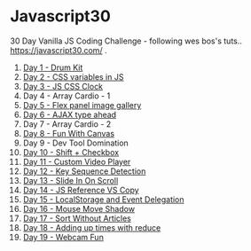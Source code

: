 # Javascript30
30 Day Vanilla JS Coding Challenge - following wes bos's tuts.. https://javascript30.com/ . 

1. [Day 1 - Drum Kit](https://dhanushuuzumaki.github.io/Javascript30/d1-drum-kit/) 
2. [Day 2 - CSS variables in JS](https://dhanushuuzumaki.github.io/Javascript30/d2-css-variables-in-js/)
3. [Day 3 - JS CSS Clock](https://dhanushuuzumaki.github.io/Javascript30/d3-js-css-clock/)
4. Day 4 - Array Cardio - 1
5. [Day 5 - Flex panel image gallery](https://dhanushuuzumaki.github.io/Javascript30/d5-flex-panels-image-gallery)
6. [Day 6 - AJAX type ahead](https://dhanushuuzumaki.github.io/Javascript30/d6-ajax-type-ahead/)
7. Day 7 - Array Cardio - 2
8. [Day 8 - Fun With Canvas](https://dhanushuuzumaki.github.io/Javascript30/d8-fun-with-canvas/)
9. Day 9 - Dev Tool Domination
10. [Day 10 - Shift + Checkbox](https://dhanushuuzumaki.github.io/Javascript30/d10-shift-checkbox/)
11. [Day 11 - Custom Video Player](https://dhanushuuzumaki.github.io/Javascript30/d11-custom-video-player/)
12. [Day 12 - Key Sequence Detection](https://dhanushuuzumaki.github.io/Javascript30/d12-key-sequence-detection/)
13. [Day 13 - Slide In On Scroll](https://dhanushuuzumaki.github.io/Javascript30/d13-slide-in-on-scroll/)
14. [Day 14 - JS Reference VS Copy](https://dhanushuuzumaki.github.io/Javascript30/d14-js-reference-vs-copy/)
15. [Day 15 - LocalStorage and Event Delegation](https://dhanushuuzumaki.github.io/Javascript30/d15-localstorage-and-event-delegation/)
16. [Day 16 - Mouse Move Shadow](https://dhanushuuzumaki.github.io/Javascript30/d16-mouse-move-shadow/)
17. [Day 17 - Sort Without Articles](https://dhanushuuzumaki.github.io/Javascript30/d17-sort-without-articles/)
18. [Day 18 - Adding up times with reduce](https://dhanushuuzumaki.github.io/Javascript30/d18-adding-up-times-with-reduce/)
19. [Day 19 - Webcam Fun](https://dhanushuuzumaki.github.io/Javascript30/d19-webcam-fun/)